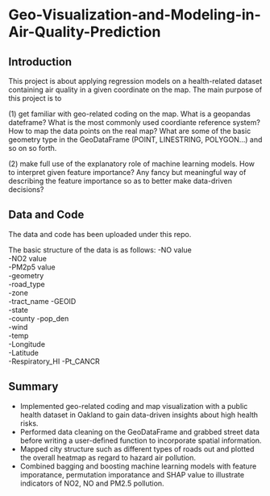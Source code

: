 # Geo-Visualization-and-Modeling-in-Air-Quality-Prediction

## Introduction
This project is about applying regression models on a health-related dataset containing air quality in a given coordinate on the map. The main purpose of this project is to 

(1) get familiar with geo-related coding on the map. What is a geopandas dateframe? What is the most commonly used coordiante reference system? How to map the data points on the real map? What are some of the basic geometry type in the GeoDataFrame (POINT, LINESTRING, POLYGON...) and so on so forth.

(2) make full use of the explanatory role of machine learning models. How to interpret given feature importance? Any fancy but meaningful way of describing the feature importance so as to better make data-driven decisions?

## Data and Code
The data and code has been uploaded under this repo.

The basic structure of the data is as follows:
-NO value	
-NO2 value	
-PM2p5 value	
-geometry	
-road_type	
-zone	
-tract_name	
-GEOID	
-state	
-county	
-pop_den	
-wind	
-temp	
-Longitude	
-Latitude	
-Respiratory_HI	
-Pt_CANCR

## Summary
- Implemented geo-related coding and map visualization with a public health dataset in Oakland to gain data-driven insights about high health risks.
- Performed data cleaning on the GeoDataFrame and grabbed street data before writing a user-defined function to incorporate spatial information.
- Mapped city structure such as different types of roads out and plotted the overall heatmap as regard to hazard air pollution.
- Combined bagging and boosting machine learning models with feature imporatance, permutation imporatance and SHAP value to illustrate indicators of NO2, NO and PM2.5 pollution.
